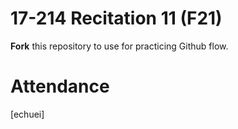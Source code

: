 # 17-214 Recitation 11 (F21)
**Fork** this repository to use for practicing Github flow.

# Attendance
[echuei]